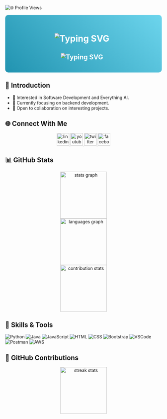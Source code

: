 <!-- Profile Views Section -->
![🌐 Profile Views](https://komarev.com/ghpvc/?username=MawuliB&color=blue&style=flat)

<!-- Header Section with Gradient Background -->
<div style="background: linear-gradient(45deg, #2193b0, #6dd5ed); padding: 20px; border-radius: 10px; text-align: center;">

  <!-- Typing Animation for Header Text -->
  <h1 style="color: white; padding-right: 10px">
    <img src="https://readme-typing-svg.herokuapp.com?font=Fira+Code&size=28&pause=1000&color=FFFFFF&width=600&lines=👋+Hi,+I'm+Mawuli+Badassou" alt="Typing SVG" />
  </h1>

  <!-- Typing Animation for Subheader Text -->
  <h2 style="color: white; padding-right: 10px">
    <img src="https://readme-typing-svg.herokuapp.com?font=Fira+Code&size=22&pause=3000&color=FFFFFF&width=600&lines=💻+Software+Engineer+|+💾+Backend+Developer" alt="Typing SVG" />
  </h2>

</div>

<!-- Introduction Section -->
## 👋 Introduction
- 👀 Interested in Software Development and Everything AI.
- 🌱 Currently focusing on backend development.
- 💞 Open to collaboration on interesting projects.

<!-- Connect With Me Section -->
## 🌐 Connect With Me
<div align="center">
  <a href="https://www.linkedin.com/in/mawuli-badassou-8a3021225/" target="_blank">
    <img src="https://img.shields.io/static/v1?message=LinkedIn&logo=linkedin&label=&color=0077B5&logoColor=white&labelColor=&style=flat" height="40" alt="linkedin logo"  />
  </a>
  <a href="https://www.youtube.com/channel/UCwGpiKh74COolV1uATEfYlg" target="_blank">
    <img src="https://img.shields.io/static/v1?message=Youtube&logo=youtube&label=&color=FF0000&logoColor=white&labelColor=&style=flat" height="40" alt="youtube logo"  />
  </a>
  <a href="https://twitter.com/MawuliXbone" target="_blank">
    <img src="https://img.shields.io/static/v1?message=Twitter&logo=twitter&label=&color=1DA1F2&logoColor=white&labelColor=&style=flat" height="40" alt="twitter logo"  />
  </a>
  <a href="https://web.facebook.com/xbone.mawuli" target="_blank">
    <img src="https://img.shields.io/static/v1?message=Facebook&logo=facebook&label=&color=1877F2&logoColor=white&labelColor=&style=flat" height="40" alt="facebook logo"  />
  </a>
</div>

<!-- GitHub Stats Section -->
## 📊 GitHub Stats
<div align="center">
  <img src="https://github-readme-stats.vercel.app/api?username=MawuliB&hide_title=false&hide_rank=false&show_icons=true&include_all_commits=true&count_private=true&disable_animations=false&theme=dracula&locale=en&hide_border=false&order=1" height="150" alt="stats graph"  />
  <br>
  <img src="https://github-readme-stats.vercel.app/api/top-langs?username=MawuliB&locale=en&hide_title=false&layout=compact&card_width=320&langs_count=5&theme=dracula&hide_border=false&order=2" height="150" alt="languages graph"  />
  <br>
  <img src="https://github-contributor-stats.vercel.app/api?username=MawuliB&theme=dark" height="150" alt="contribution stats" />
</div>

<!-- Skills Section -->
## 🔧 Skills & Tools
![Python](https://img.shields.io/badge/-Python-3776AB?style=flat&logo=python&logoColor=white)
![Java](https://img.shields.io/badge/-Java-007396?style=flat&logo=java&logoColor=white)
![JavaScript](https://img.shields.io/badge/-JavaScript-F7DF1E?style=flat&logo=javascript&logoColor=black)
![HTML](https://img.shields.io/badge/-HTML-E34F26?style=flat&logo=html5&logoColor=white)
![CSS](https://img.shields.io/badge/-CSS-1572B6?style=flat&logo=css3&logoColor=white)
![Bootstrap](https://img.shields.io/badge/-Bootstrap-563D7C?style=flat&logo=bootstrap&logoColor=white)
![VSCode](https://img.shields.io/badge/-VSCode-007ACC?style=flat&logo=visual-studio-code&logoColor=white)
![Postman](https://img.shields.io/badge/-Postman-FF6C37?style=flat&logo=postman&logoColor=white)
![AWS](https://img.shields.io/badge/-AWS-232F3E?style=flat&logo=amazon-aws&logoColor=white)

<!-- GitHub Contributions Section -->
## 🚀 GitHub Contributions
<div align="center">
  <img src="https://github-readme-streak-stats.herokuapp.com/?user=MawuliB&theme=dark" height="150" alt="streak stats" />
</div>